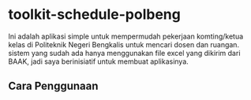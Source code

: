 # toolkit-schedule-polbeng

Ini adalah aplikasi simple untuk mempermudah pekerjaan komting/ketua kelas di Politeknik Negeri Bengkalis untuk mencari dosen dan ruangan. sistem yang sudah ada hanya menggunakan file excel yang dikirim dari BAAK, jadi saya berinisiatif untuk membuat aplikasinya.

## Cara Penggunaan 
